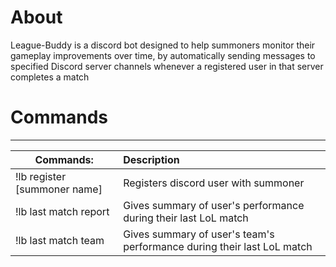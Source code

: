 # About
League-Buddy is a discord bot designed to help summoners monitor their gameplay improvements over time, by automatically sending messages to specified Discord server channels whenever a registered user in that server completes a match
# Commands
---
| **Commands:**               | **Description**                                                      |
|-----------------------------|:---------------------------------------------------------------------|
|!lb register [summoner name] | Registers discord user with summoner                                 |
|!lb last match report        |Gives summary of user's performance during their last LoL match       |
|!lb last match team          |Gives summary of user's team's performance during their last LoL match|
